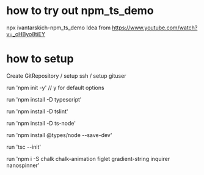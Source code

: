 # how to try out npm_ts_demo
npx ivantarskich-npm_ts_demo
Idea from https://www.youtube.com/watch?v=_oHByo8tiEY
# how to setup
Create GitRepository / setup ssh / setup gituser

run 'npm init -y' // y for default options

run 'npm install -D typescript'

run 'npm install -D tslint'

run 'npm install -D ts-node'

run 'npm install @types/node --save-dev'

run 'tsc --init'

run 'npm i -S chalk chalk-animation figlet gradient-string inquirer nanospinner'
